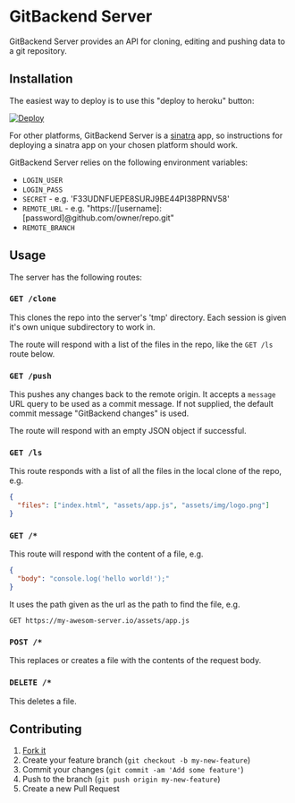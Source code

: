 # GitBackend Server

GitBackend Server provides an API for cloning, editing and pushing data to a git repository.

## Installation

The easiest way to deploy is to use this "deploy to heroku" button:

[![Deploy](https://www.herokucdn.com/deploy/button.png)](https://heroku.com/deploy)

For other platforms, GitBackend Server is a [sinatra](http://www.sinatrarb.com/)
app, so instructions for deploying a sinatra app on your chosen platform should
work.

GitBackend Server relies on the following environment variables:

* `LOGIN_USER`
* `LOGIN_PASS`
* `SECRET` - e.g. 'F33UDNFUEPE8SURJ9BE44PI38PRNV58'
* `REMOTE_URL` - e.g. "https://[username]:[password]@github.com/owner/repo.git"
* `REMOTE_BRANCH`

## Usage

The server has the following routes:

### `GET /clone`

This clones the repo into the server's 'tmp' directory. Each session is given
it's own unique subdirectory to work in.

The route will respond with a list of the files in the repo, like the `GET /ls`
route below.

### `GET /push`

This pushes any changes back to the remote origin. It accepts a `message` URL
query to be used as a commit message. If not supplied, the default commit
message "GitBackend changes" is used.

The route will respond with an empty JSON object if successful.

### `GET /ls`

This route responds with a list of all the files in the local clone of the repo, e.g.

```json
{
  "files": ["index.html", "assets/app.js", "assets/img/logo.png"]
}
```

### `GET /*`

This route will respond with the content of a file, e.g.

```json
{
  "body": "console.log('hello world!');"
}
```

It uses the path given as
the url as the path to find the file, e.g.

```
GET https://my-awesom-server.io/assets/app.js
```

### `POST /*`

This replaces or creates a file with the contents of the request body.

### `DELETE /*`

This deletes a file.

## Contributing

1. [Fork it](https://github.com/git-backend/server/fork)
2. Create your feature branch (`git checkout -b my-new-feature`)
3. Commit your changes (`git commit -am 'Add some feature'`)
4. Push to the branch (`git push origin my-new-feature`)
5. Create a new Pull Request
